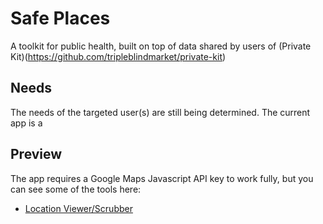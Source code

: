 # Safe Places

A toolkit for public health, built on top of data shared by users of (Private Kit)(https://github.com/tripleblindmarket/private-kit)

## Needs

The needs of the targeted user(s) are still being determined.  The current app is a 

## Preview

The app requires a Google Maps Javascript API key to work fully, but you can see some of the tools here:
* [Location Viewer/Scrubber](https://raw.githack.com/tripleblindmarket/safe-places/master/location-scrubber/index.html)
